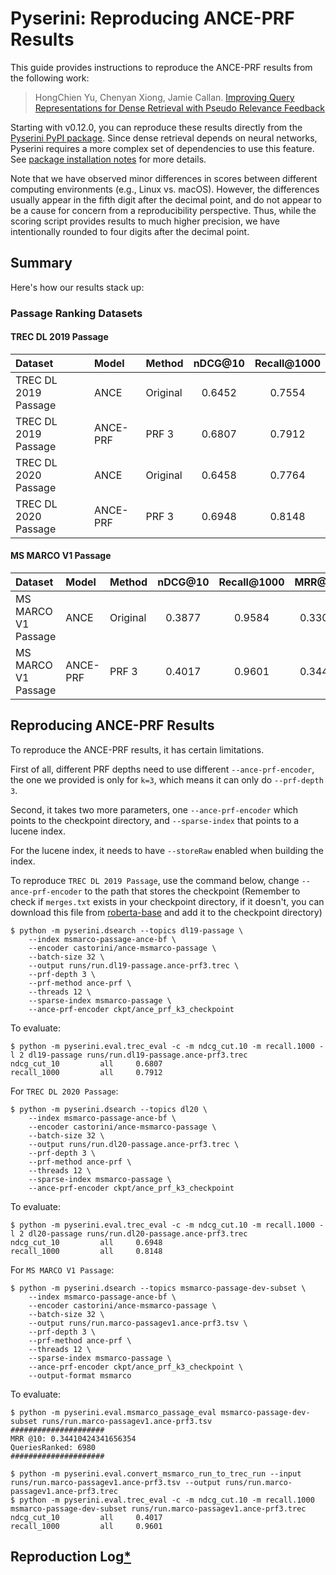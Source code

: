 # Pyserini: Reproducing ANCE-PRF Results

This guide provides instructions to reproduce the ANCE-PRF results from the following work:

> HongChien Yu, Chenyan Xiong, Jamie Callan. [Improving Query Representations for Dense Retrieval with Pseudo Relevance Feedback](https://arxiv.org/abs/2108.13454)

Starting with v0.12.0, you can reproduce these results directly from the [Pyserini PyPI package](https://pypi.org/project/pyserini/).
Since dense retrieval depends on neural networks, Pyserini requires a more complex set of dependencies to use this feature.
See [package installation notes](../README.md#package-installation) for more details.

Note that we have observed minor differences in scores between different computing environments (e.g., Linux vs. macOS).
However, the differences usually appear in the fifth digit after the decimal point, and do not appear to be a cause for concern from a reproducibility perspective.
Thus, while the scoring script provides results to much higher precision, we have intentionally rounded to four digits after the decimal point.


## Summary
Here's how our results stack up:

### Passage Ranking Datasets

#### TREC DL 2019 Passage

| Dataset              | Model                | Method                  | nDCG@10 | Recall@1000 |
|:---------------------|:---------------------|:------------------------|:-------:|:-----------:|
| TREC DL 2019 Passage | ANCE                 | Original                | 0.6452  | 0.7554      |
| TREC DL 2019 Passage | ANCE-PRF             | PRF 3                   | 0.6807  | 0.7912      |
| TREC DL 2020 Passage | ANCE                 | Original                | 0.6458  | 0.7764      |
| TREC DL 2020 Passage | ANCE-PRF             | PRF 3                   | 0.6948  | 0.8148      |

#### MS MARCO V1 Passage

| Dataset              | Model                | Method                  | nDCG@10 | Recall@1000 | MRR@10 |
|:---------------------|:---------------------|:------------------------|:-------:|:-----------:|:------:|
| MS MARCO V1 Passage  | ANCE                 | Original                | 0.3877  | 0.9584      | 0.3302 |
| MS MARCO V1 Passage  | ANCE-PRF             | PRF 3                   | 0.4017  | 0.9601      | 0.3441

## Reproducing ANCE-PRF Results

To reproduce the ANCE-PRF results, it has certain limitations. 

First of all, different PRF depths need to use different `--ance-prf-encoder`, the one we provided is only for `k=3`, which means it can only do `--prf-depth 3`.

Second, it takes two more parameters, one `--ance-prf-encoder` which points to the checkpoint directory, and `--sparse-index` that points to a lucene index.

For the lucene index, it needs to have `--storeRaw` enabled when building the index.

To reproduce `TREC DL 2019 Passage`, use the command below, change `--ance-prf-encoder` to the path that stores the checkpoint (Remember to check if `merges.txt` exists in your checkpoint directory, if it doesn't, you can download this file from [roberta-base](https://huggingface.co/roberta-base/tree/main) and add it to the checkpoint directory)
```
$ python -m pyserini.dsearch --topics dl19-passage \                                               
    --index msmarco-passage-ance-bf \
    --encoder castorini/ance-msmarco-passage \
    --batch-size 32 \
    --output runs/run.dl19-passage.ance-prf3.trec \
    --prf-depth 3 \
    --prf-method ance-prf \
    --threads 12 \
    --sparse-index msmarco-passage \
    --ance-prf-encoder ckpt/ance_prf_k3_checkpoint
```

To evaluate:
```
$ python -m pyserini.eval.trec_eval -c -m ndcg_cut.10 -m recall.1000 -l 2 dl19-passage runs/run.dl19-passage.ance-prf3.trec
ndcg_cut_10         all     0.6807
recall_1000         all     0.7912
```

For `TREC DL 2020 Passage`:
```
$ python -m pyserini.dsearch --topics dl20 \                                               
    --index msmarco-passage-ance-bf \
    --encoder castorini/ance-msmarco-passage \
    --batch-size 32 \
    --output runs/run.dl20-passage.ance-prf3.trec \
    --prf-depth 3 \
    --prf-method ance-prf \
    --threads 12 \
    --sparse-index msmarco-passage \
    --ance-prf-encoder ckpt/ance_prf_k3_checkpoint
```

To evaluate:
```
$ python -m pyserini.eval.trec_eval -c -m ndcg_cut.10 -m recall.1000 -l 2 dl20-passage runs/run.dl20-passage.ance-prf3.trec
ndcg_cut_10         all     0.6948
recall_1000         all     0.8148
```

For `MS MARCO V1 Passage`:
```
$ python -m pyserini.dsearch --topics msmarco-passage-dev-subset \                                               
    --index msmarco-passage-ance-bf \
    --encoder castorini/ance-msmarco-passage \
    --batch-size 32 \
    --output runs/run.marco-passagev1.ance-prf3.tsv \
    --prf-depth 3 \
    --prf-method ance-prf \
    --threads 12 \
    --sparse-index msmarco-passage \
    --ance-prf-encoder ckpt/ance_prf_k3_checkpoint \
    --output-format msmarco
```

To evaluate:
```
$ python -m pyserini.eval.msmarco_passage_eval msmarco-passage-dev-subset runs/run.marco-passagev1.ance-prf3.tsv
#####################
MRR @10: 0.34410424341656354
QueriesRanked: 6980
#####################
```

```
$ python -m pyserini.eval.convert_msmarco_run_to_trec_run --input runs/run.marco-passagev1.ance-prf3.tsv --output runs/run.marco-passagev1.ance-prf3.trec
$ python -m pyserini.eval.trec_eval -c -m ndcg_cut.10 -m recall.1000 msmarco-passage-dev-subset runs/run.marco-passagev1.ance-prf3.trec
ndcg_cut_10         all     0.4017
recall_1000         all     0.9601
```


## Reproduction Log[*](reproducibility.md)

